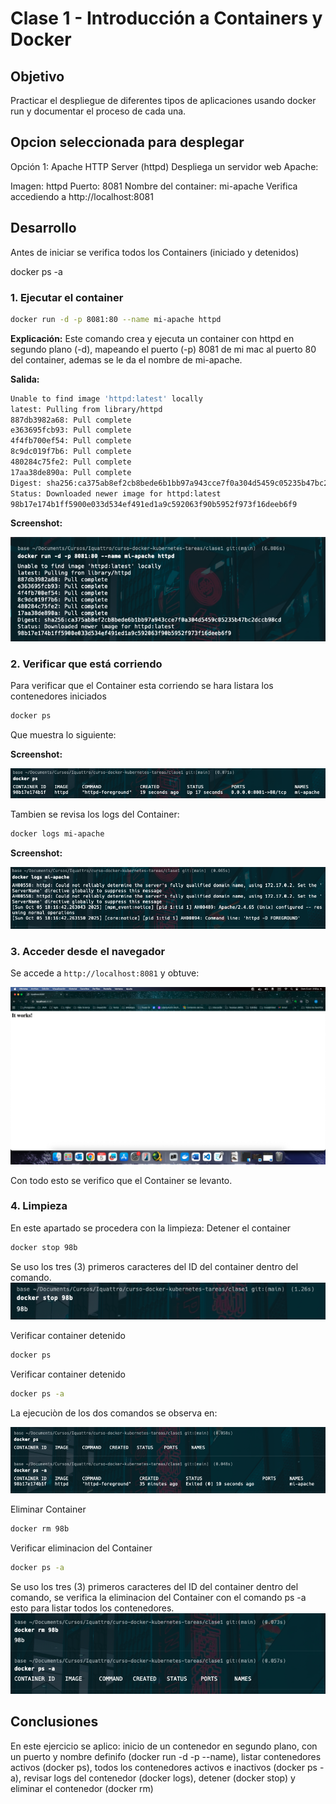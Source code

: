 # Clase 1 - Introducción a Containers y Docker

## Objetivo

Practicar el despliegue de diferentes tipos de aplicaciones usando docker run y documentar el proceso de cada una.

## Opcion seleccionada para desplegar
Opción 1: Apache HTTP Server (httpd)
Despliega un servidor web Apache:

Imagen: httpd
Puerto: 8081
Nombre del container: mi-apache
Verifica accediendo a http://localhost:8081

## Desarrollo
Antes de iniciar se verifica todos los Containers (iniciado y detenidos)

docker ps -a


### 1. Ejecutar el container

```bash
docker run -d -p 8081:80 --name mi-apache httpd
```

**Explicación:** Este comando crea y ejecuta un container con httpd en segundo plano (-d), mapeando el puerto (-p) 8081 de mi mac al puerto 80 del container, ademas se le da el nombre de mi-apache.

**Salida:**
```bash
Unable to find image 'httpd:latest' locally
latest: Pulling from library/httpd
887db3982a68: Pull complete 
e363695fcb93: Pull complete 
4f4fb700ef54: Pull complete 
8c9dc019f7b6: Pull complete 
480284c75fe2: Pull complete 
17aa38de890a: Pull complete 
Digest: sha256:ca375ab8ef2cb8bede6b1bb97a943cce7f0a304d5459c05235b47bc2dccb98cd
Status: Downloaded newer image for httpd:latest
98b17e174b1ff5900e033d534ef491ed1a9c592063f90b5952f973f16deeb6f9
```
**Screenshot:**

![Container corriendo](screenshots/docker-run.png)


### 2. Verificar que está corriendo
Para verificar que el Container esta corriendo se hara listara los contenedores iniciados
```bash
docker ps
```
Que muestra lo siguiente:

**Screenshot:**

![Container Verificacion](screenshots/docker-ps-verificacion.png)

Tambien se revisa los logs del Container:
```bash
docker logs mi-apache
```
**Screenshot:**

![Container logs](screenshots/docker-logs.png)

### 3. Acceder desde el navegador

Se accede a `http://localhost:8081` y obtuve:

![Localhost](screenshots/httpd-localhost.png)

Con todo esto se verifico que el Container se levanto.

### 4. Limpieza
En este apartado se procedera con la limpieza:
Detener el container
```bash
docker stop 98b
```
Se uso los tres (3) primeros caracteres del ID del container dentro del comando.
![Container detenido](screenshots/docker-stop.png)

Verificar container detenido
```bash
docker ps
```
Verificar container detenido
```bash
docker ps -a
```

La ejecuciòn de los dos comandos se observa en: 

![Container verificacion todos](screenshots/docker-ps-ps-a.png)


Eliminar Container
```bash
docker rm 98b
```
Verificar eliminacion del Container
```bash
docker ps -a
```

Se uso los tres (3) primeros caracteres del ID del container dentro del comando, se verifica la eliminacion del Container con el comando ps -a esto para listar todos los contenedores.
![Container eliminado](screenshots/docker-rm-ps-a.png)

## Conclusiones

En este ejercicio se aplico: inicio de un contenedor en segundo plano, con un puerto y nombre definifo (docker run -d -p --name), listar contenedores activos (docker ps), todos los contenedores activos e inactivos (docker ps -a), revisar logs del contenedor (docker logs), detener (docker stop) y eliminar el contenedor (docker rm)
